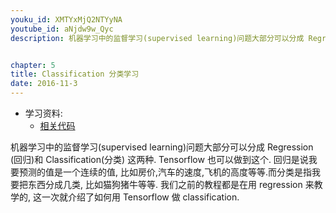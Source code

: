 ```yaml
---
youku_id: XMTYxMjQ2NTYyNA
youtube_id: aNjdw9w_Qyc
description: 机器学习中的监督学习(supervised learning)问题大部分可以分成 Regression (回归)和 Classification(分类) 这两种. Tensorflow 也可以做到这个. 回归是说我要预测的值是一个连续的值,比如房价,汽车的速度,飞机的高度等等.而分类是指我要把东西分成几类,比如猫狗猪牛等等. 我们之前的教程都是在用 regression 来教学的,这一次就介绍了如何用 Tensorflow 做 classification.


chapter: 5
title: Classification 分类学习
date: 2016-11-3
---
```

* 学习资料:
  * [相关代码](https://github.com/MorvanZhou/tutorials/tree/master/tensorflowTUT/tf16_classification)
  
机器学习中的监督学习(supervised learning)问题大部分可以分成 Regression 
(回归)和 Classification(分类) 这两种. 
Tensorflow 也可以做到这个. 回归是说我要预测的值是一个连续的值,
比如房价,汽车的速度,飞机的高度等等.而分类是指我要把东西分成几类,
比如猫狗猪牛等等. 我们之前的教程都是在用 regression 来教学的,
这一次就介绍了如何用 Tensorflow 做 classification.


